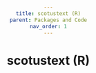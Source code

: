 ```yaml
---
title: scotustext (R)
parent: Packages and Code
nav_order: 1
---
```


# scotustext (R)

<script async defer src="https://buttons.github.io/buttons.js"></script>
<head>
    <title>Button Redirect</title>
    <style>
        body {
            text-align: center;
        }

        button {
            background-color: #ffffff;
            border: ;
            border-color: #24292e; 
            padding: 10px 20px;
            font-size: 14px;
            border-radius: 6px;
            cursor: pointer;
            text-decoration: none;
            font-family: 'Monaco', 'Consolas', monospace;
        }

        button img {
            vertical-align: middle;
            margin-right: 5px;
        }

        button:hover {
            background-color: #8d918e;
        }
    </style>
</head>
<body>
    <button onclick="window.location.href = 'https://jaketruscott.github.io/scotustext/';">
        <img src="/assets/images/github_logo.png" width="20" height="20">
        scotustext Documentation
    </button>
    <button onclick="window.location.href = 'https://github.com/JakeTruscott/scotustext.git';">
        <img src="/assets/images/github_logo.png" width="20" height="20">
        scotustext Repository
    </button>
    
</body>

<br>

<p align = "center">
  <img src="/assets/images/scotus_hex.png" alt="scotustext_heg" width="300" height="200">
</p>
